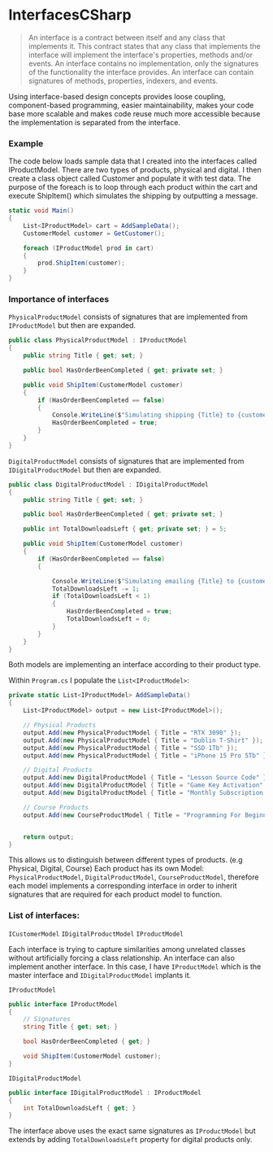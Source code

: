 # InterfacesCSharp

> An interface is a contract between itself and any class that implements it. This contract states that any class that implements the interface will implement the interface's properties, methods and/or events. An interface contains no implementation, only the signatures of the functionality the interface provides. An interface can contain signatures of methods, properties, indexers, and events. 

Using interface-based design concepts provides loose coupling, component-based programming, easier maintainability, makes your code base more scalable and makes code reuse much more accessible because the implementation is separated from the interface.

### Example

The code below loads sample data that I created into the interfaces called IProductModel. There are two types of products, physical and digital. 
I then create a class object called Customer and populate it with test data. The purpose of the foreach is to loop through each product within the cart and execute ShipItem() which simulates the shipping by outputting a message.
```c#
static void Main()
{
    List<IProductModel> cart = AddSampleData();
    CustomerModel customer = GetCustomer();

    foreach (IProductModel prod in cart)
    {
        prod.ShipItem(customer);
    }
}
```

### Importance of interfaces

`PhysicalProductModel` consists of signatures that are implemented from `IProductModel` but then are expanded. 

```c#
public class PhysicalProductModel : IProductModel
{
    public string Title { get; set; }

    public bool HasOrderBeenCompleted { get; private set; }

    public void ShipItem(CustomerModel customer)
    {
        if (HasOrderBeenCompleted == false)
        {
            Console.WriteLine($"Simulating shipping {Title} to {customer.FirstName} in {customer.City}");
            HasOrderBeenCompleted = true;
        }
    }
}
```
`DigitalProductModel` consists of signatures that are implemented from `IDigitalProductModel` but then are expanded.

```c#
public class DigitalProductModel : IDigitalProductModel
{
    public string Title { get; set; }

    public bool HasOrderBeenCompleted { get; private set; }

    public int TotalDownloadsLeft { get; private set; } = 5;

    public void ShipItem(CustomerModel customer)
    {
        if (HasOrderBeenCompleted == false)
        {

            Console.WriteLine($"Simulating emailing {Title} to {customer.EmailAddress}");
            TotalDownloadsLeft -= 1;
            if (TotalDownloadsLeft < 1)
            {
                HasOrderBeenCompleted = true;
                TotalDownloadsLeft = 0;
            }
        }
    }
}
```

Both models are implementing an interface according to their product type. 

Within `Program.cs` I populate the `List<IProductModel>`:
```c#
private static List<IProductModel> AddSampleData()
{
    List<IProductModel> output = new List<IProductModel>();

    // Physical Products
    output.Add(new PhysicalProductModel { Title = "RTX 3090" });
    output.Add(new PhysicalProductModel { Title = "Dublin T-Shirt" });
    output.Add(new PhysicalProductModel { Title = "SSD 1Tb" });
    output.Add(new PhysicalProductModel { Title = "iPhone 15 Pro 5Tb" });

    // Digital Products
    output.Add(new DigitalProductModel { Title = "Lesson Source Code" });
    output.Add(new DigitalProductModel { Title = "Game Key Activation" });
    output.Add(new DigitalProductModel { Title = "Monthly Subscription Key" });

    // Course Products
    output.Add(new CourseProductModel { Title = "Programming For Beginners" });


    return output;
}
```
This allows us to distinguish between different types of products. (e.g Physical, Digital, Course)
Each product has its own Model: `PhysicalProductModel`, `DigitalProductModel`, `CourseProductModel`, therefore each model implements a corresponding interface in order to inherit signatures that are required for each product model to function.

### List of interfaces:
`ICustomerModel`
`IDigitalProductModel`
`IProductModel`

Each interface is trying to capture similarities among unrelated classes without artificially forcing a class relationship.
An interface can also implement another interface. In this case, I have `IProductModel` which is the master interface and `IDigitalProductModel` implants it. 

`IProductModel`
```c#
public interface IProductModel
{
    // Signatures
    string Title { get; set; }

    bool HasOrderBeenCompleted { get; }

    void ShipItem(CustomerModel customer);
}
```
`IDigitalProductModel`
```c#
public interface IDigitalProductModel : IProductModel
{
    int TotalDownloadsLeft { get; }
}
```
The interface above uses the exact same signatures as `IProductModel` but extends by adding `TotalDownloadsLeft` property for digital products only. 